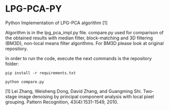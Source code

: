 # LPG-PCA-PY
Python Implementation of LPG-PCA algorithm [1]

Algorithm is in the lpg_pca_impl.py file. 
compare.py used for comparison of the obtained results with median filter, block-matching and 3D filtering (BM3D), non-local means filter algorithms. For BM3D please look at original repository.

In order to run the code, execute the next commands is the repository folder:

`pip install -r requirements.txt`

`python compare.py`

[1] Lei Zhang, Weisheng Dong, David Zhang, and Guangming Shi. Two-stage image denoising by principal component analysis with local pixel grouping. Pattern Recognition, 43(4):1531-1549, 2010.
